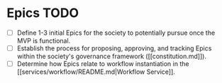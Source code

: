 # Epics TODO

*   [ ] Define 1-3 initial Epics for the society to potentially pursue once the MVP is functional.
*   [ ] Establish the process for proposing, approving, and tracking Epics within the society's governance framework ([[constitution.md]]).
*   [ ] Determine how Epics relate to workflow instantiation in the [[services/workflow/README.md|Workflow Service]].
